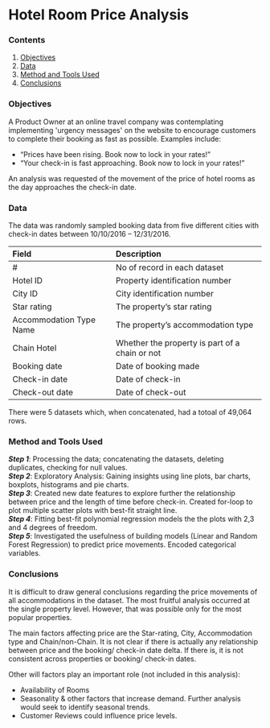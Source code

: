 # Hotel Room Price Analysis

### Contents
1. [Objectives](https://github.com/SteveLewisUK/other_projects/edit/main/hotel_price_analysis/readme.md#objectives)
2. [Data](https://github.com/SteveLewisUK/other_projects/edit/main/hotel_price_analysis/readme.md#data)
3. [Method and Tools Used](https://github.com/SteveLewisUK/other_projects/edit/main/hotel_price_analysis/readme.md#method-and-tools-used)
4. [Conclusions](https://github.com/SteveLewisUK/other_projects/edit/main/hotel_price_analysis/readme.md#conclusions)<br />


### Objectives
A Product Owner at an online travel company was contemplating implementing 'urgency messages' on the website to encourage customers to complete their booking as fast as possible. Examples include:
* “Prices have been rising. Book now to lock in your rates!” 
* “Your check-in is fast approaching. Book now to lock in your rates!”

An analysis was requested of the movement of the price of hotel rooms as the day approaches the check-in date.<br />


### Data
The data was randomly sampled booking data from five different cities with check-in dates between 10/10/2016 – 12/31/2016. 

|**Field** |**Description**|
|:------------- | :----------|
|# | No of record in each dataset|
|Hotel ID | Property identification number|
|City ID | City identification number|
|Star rating | The property’s star rating|
|Accommodation Type Name | The property’s accommodation type |
|Chain Hotel | Whether the property is part of a chain or not|
|Booking date | Date of booking made|
|Check-in date | Date of check-in |
|Check-out date | Date of check-out |

There were 5 datasets which, when concatenated, had a totoal of 49,064 rows.<br />


### Method and Tools Used
***Step 1***: Processing the data; concatenating the datasets, deleting duplicates, checking for null values.\
***Step 2***: Exploratory Analysis: Gaining insights using line plots, bar charts, boxplots, histograms and pie charts.\
***Step 3***: Created new date features to explore further the relationship between price and the length of time before check-in. Created for-loop to plot multiple scatter plots with best-fit straight line.\
***Step 4***: Fitting best-fit polynomial regression models the the plots with 2,3 and 4 degrees of freedom.\
***Step 5***: Investigated the usefulness of building models (Linear and Random Forest Regression) to predict price movements. Encoded categorical variables.


### Conclusions
It is difficult to draw general conclusions regarding the price movements of all accommodations in the dataset. The most fruitful analysis occurred at the single property level.  However, that was possible only for the most popular properties.

The main factors affecting price are the Star-rating, City, Accommodation type and  Chain/non-Chain. It is not clear if there is actually any relationship between price and the booking/ check-in date delta.  If there is, it is not consistent across properties or booking/ check-in dates.

Other will factors play an important role (not included in this analysis):
- Availability of Rooms
- Seasonality & other factors that increase demand.  Further analysis would seek to identify seasonal trends. 
- Customer Reviews could influence price levels.
